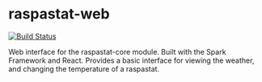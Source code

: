 # raspastat-web
[![Build Status](https://travis-ci.org/ShepherdJerred/raspastat-web.svg?branch=master)](https://travis-ci.org/ShepherdJerred/raspastat-web)

Web interface for the raspastat-core module. Built with the Spark Framework and React. Provides a basic interface for viewing the weather, and changing the temperature of a raspastat.
